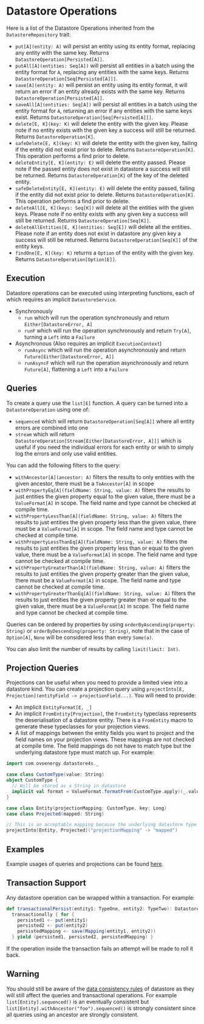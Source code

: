 # Datastore Operations

Here is a list of the Datastore Operations inherited from the `DatastoreRepository` trait:

- `put[A](entity: A)` will persist an entity using its entity format, replacing any entity with the same key. Returns `DatastoreOperation[Persisted[A]]`.
- `putAll[A](entities: Seq[A])` will persist all entities in a batch using the entity format for `A`, replacing any entities
with the same keys. Returns `DatastoreOperation[Seq[Persisted[A]]]`.
- `save[A](entity: A)` will persist an entity using its entity format, it will return an error if an entity already exists 
with the same key. Returns `DatastoreOperation[Persisted[A]]`.
- `saveAll[A](entities: Seq[A])` will persist all entities in a batch using the entity format for `A`, returning an error if
any entities with the same keys exist. Returns `DatastoreOperation[Seq[Persisted[A]]]`.
- `delete[E, K](key: K)` will delete the entity with the given key. Please note if no entity exists with the given key 
a success will still be returned. Returns `DatastoreOperation[K]`.
- `safeDelete[E, K](key: K)` will delete the entity with the given key, failing if the entity did not exist prior to delete.
Returns `DatastoreOperation[K]`. This operation performs a find prior to delete.
- `deleteEntity[E, K](entity: E)` will delete the entity passed. Please note if the passed entity does not exist in datastore 
a success will still be returned. Returns `DatastoreOperation[K]` of the key of the deleted entity.
- `safeDeleteEntity[E, K](entity: E)` will delete the entity passed, failing if the entity did not exist prior to delete.
Returns `DatastoreOperation[K]`. This operation performs a find prior to delete.
- `deleteAll[E, K](keys: Seq[K])` will delete all the entities with the given keys. Please note if no entity exists with 
any given key a success will still be returned. Returns `DatastoreOperation[Seq[K]]`.
- `deleteAllEntities[E, K](entities: Seq[E])` will delete all the entities. Please note if an entity does not exist in datastore 
any given key a success will still be returned. Returns `DatastoreOperation[Seq[K]]` of the entity keys.
- `findOne[E, K](key: K)` returns a `Option` of the entity with the given key. Returns `DatastoreOperation[Option[E]]`.

## Execution

Datastore operations can be executed using interpreting functions, each of which requires an implicit `DatastoreService`.

- Synchronously
    - `run` which will run the operation synchronously and return `Either[DatastoreError, A]`
    - `runF` which will run the operation synchronously and return `Try[A]`, turning a `Left` into a `Failure`
- Asynchronous (Also requires an implicit `ExecutionContext`)
    - `runAsync` which will run the operation asynchronously and return `Future[Either[DatastoreError, A]]`
    - `runAsyncF` which will run the operation asynchronously and return `Future[A]`, flattening a `Left` into a `Failure`

## Queries

To create a query use the `list[E]` function. A query can be turned into a `DatastoreOperation` using one of:
- `sequenced` which will return `DatastoreOperation[Seq[A]]` where all entity errors are combined into one
- `stream` which will return `DatastoreOperation[Stream[Either[DatastoreError, A]]]` which is useful if you need the individual
 errors for each entity or wish to simply log the errors and only use valid entities.

You can add the following filters to the query:
- `withAncestor[A](ancestor: A)` filters the results to only entities with the given ancestor, there must be a `ToAncestor[A]` in scope
- `withPropertyEq[A](fieldName: String, value: A)` filters the results to just entities the given property equal to the 
given value, there must be a `ValueFormat[A]` in scope. The field name and type cannot be checked at compile time.
- `withPropertyLessThan[A](fieldName: String, value: A)` filters the results to just entities the given property less than the given value,
there must be a `ValueFormat[A]` in scope. The field name and type cannot be checked at compile time.
- `withPropertyLessThanEq[A](fieldName: String, value: A)` filters the results to just entities the given property less than or equal to the given value, 
there must be a `ValueFormat[A]` in scope. The field name and type cannot be checked at compile time.
- `withPropertyGreaterThan[A](fieldName: String, value: A)` filters the results to just entities the given property greater than the given value,
there must be a `ValueFormat[A]` in scope. The field name and type cannot be checked at compile time.
- `withPropertyGreaterThanEq[A](fieldName: String, value: A)` filters the results to just entities the given property greater than or equal to the given value,
there must be a `ValueFormat[A]` in scope. The field name and type cannot be checked at compile time.

Queries can be ordered by properties by using `orderByAscending(property: String)` or `orderByDescending(property: String)`,
note that in the case of `Option[A]`, `None` will be considered less than every `Some(a)`.

You can also limit the number of results by calling `limit(limit: Int)`.

## Projection Queries

Projections can be useful when you need to provide a limited view into a datastore kind. You can create a projection query using
`projectInto[E, Projection](entityField -> projectionField...)`. You will need to provide:
- An implicit `EntityFormat[E, _]`
- An implicit `FromEntity[Projection]`, the `FromEntity` typeclass represents the deserialisation of a datastore entity.
There is a `FromEntity` macro to generate these typeclasses for your projection views.
- A list of mappings between the entity fields you want to project and the field names on your projection views.
These mappings are not checked at compile time. The field mappings do not have to match type but the underlying datastore
type must match up. For example:

```scala
import com.ovoenergy.datastore4s._

case class CustomType(value: String)
object CustomType {
  // Will be stored as a String in datastore
  implicit val format = ValueFormat.formatFrom(CustomType.apply)(_.value)
}

case class Entity(projectionMapping: CustomType, key: Long)
case class Projected(mapped: String)

// This is an acceptable mapping because the underlying datastore type of both fields is String
projectInto[Entity, Projected]("projectionMapping" -> "mapped")
```

## Examples 
 
Example usages of queries and projections can be found [here](../examples/QueryExamples.md).
 
## Transaction Support

Any datastore operation can be wrapped within a transaction. For example:

```scala
def transactionalPersist(entity1: TypeOne, entity2: TypeTwo): DatastoreOperation[(TypeOne, TypeTwo, Mapping)]= 
  transactionally { for {
    persisted1 <- put(entity1)
    persisted2 <- put(entity2)
    persistedMapping <- save(Mapping(entity1, entity2))
  } yield (persisted1, persisted2, persistedMapping) }
```

If the operation inside the transaction fails an attempt will be made to roll it back.

## Warning

You should still be aware of the [data consistency rules](https://cloud.google.com/datastore/docs/concepts/structuring_for_strong_consistency)
of datastore as they will still affect the queries and transactional operations. For example `list[Entity].sequenced()` 
is an eventually consistent but `list[Entity].withAncestor("foo").sequenced()` is strongly consistent since all queries 
using an ancestor are strongly consistent.
